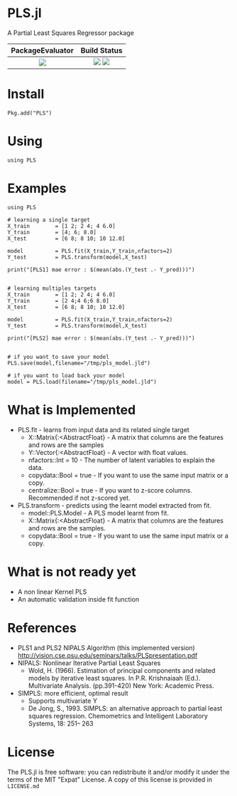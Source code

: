 PLS.jl
======

A Partial Least Squares Regressor package


| **PackageEvaluator**            | **Build Status**                          |
|:-------------------------------:|:-----------------------------------------:|
| [![][pkg-0.6-img]][pkg-0.6-url] | [![][travis-img]][travis-url] [![][codecov-img]][codecov-url] |

[travis-img]: https://travis-ci.org/lalvim/PLS.jl.svg?branch=master
[travis-url]: https://travis-ci.org/lalvim/PLS.jl

[codecov-img]: http://codecov.io/github/lalvim/PLS.jl/coverage.svg?branch=master
[codecov-url]: http://codecov.io/github/lalvim/PLS.jl?branch=master

[issues-url]: https://github.com/lalvim/PLS.jl/issues

[pkg-0.6-img]: http://pkg.julialang.org/badges/PLS_0.6.svg
[pkg-0.6-url]: http://pkg.julialang.org/?pkg=PLS&ver=0.6
[pkg-0.7-img]: http://pkg.julialang.org/badges/PLS_0.7.svg
[pkg-0.7-url]: http://pkg.julialang.org/?pkg=PLS&ver=0.7

Install
=======

    Pkg.add("PLS")

Using
=====

    using PLS

Examples
========

    using PLS

    # learning a single target
    X_train        = [1 2; 2 4; 4 6.0]
    Y_train        = [4; 6; 8.0]
    X_test         = [6 8; 8 10; 10 12.0]

    model          = PLS.fit(X_train,Y_train,nfactors=2)
    Y_test         = PLS.transform(model,X_test)

    print("[PLS1] mae error : $(mean(abs.(Y_test .- Y_pred)))")


    # learning multiples targets
    X_train        = [1 2; 2 4; 4 6.0]
    Y_train        = [2 4;4 6;6 8.0]
    X_test         = [6 8; 8 10; 10 12.0]

    model          = PLS.fit(X_train,Y_train,nfactors=2)
    Y_test         = PLS.transform(model,X_test)

    print("[PLS2] mae error : $(mean(abs.(Y_test .- Y_pred)))")


    # if you want to save your model
    PLS.save(model,filename="/tmp/pls_model.jld")

    # if you want to load back your model
    model = PLS.load(filename="/tmp/pls_model.jld")


What is Implemented
======
* PLS.fit - learns from input data and its related single target
    * X::Matrix{:<AbstractFloat} - A matrix that columns are the features and rows are the samples
    * Y::Vector{:<AbstractFloat} - A vector with float values.
    * nfactors::Int = 10 - The number of latent variables to explain the data.
    * copydata::Bool = true - If you want to use the same input matrix or a copy.
    * centralize::Bool = true - If you want to z-score columns. Recommended if not z-scored yet.
* PLS.transform - predicts using the learnt model extracted from fit.
    * model::PLS.Model - A PLS model learnt from fit.
    * X::Matrix{:<AbstractFloat} - A matrix that columns are the features and rows are the samples.
    * copydata::Bool = true - If you want to use the same input matrix or a copy.

What is not ready yet
=======
* A non linear Kernel PLS
* An automatic validation inside fit function


References
=======
* PLS1 and PLS2 NIPALS Algorithm (this implemented version) http://vision.cse.psu.edu/seminars/talks/PLSpresentation.pdf
* NIPALS: Nonlinear Iterative Partial Least Squares
    * Wold, H. (1966). Estimation of principal components and related models
by iterative least squares. In P.R. Krishnaiaah (Ed.). Multivariate Analysis.
(pp.391-420) New York: Academic Press.
* SIMPLS: more efficient, optimal result
    * Supports multivariate Y
    * De Jong, S., 1993. SIMPLS: an alternative approach to partial least squares
regression. Chemometrics and Intelligent Laboratory Systems, 18: 251–
263

License
=======

The PLS.jl is free software: you can redistribute it and/or modify it under the terms of the MIT "Expat"
License. A copy of this license is provided in ``LICENSE.md``
